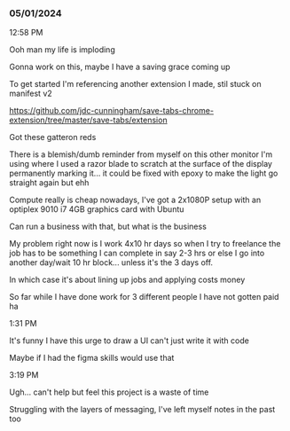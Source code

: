 ### 05/01/2024

12:58 PM

Ooh man my life is imploding

Gonna work on this, maybe I have a saving grace coming up

To get started I'm referencing another extension I made, stil stuck on manifest v2

https://github.com/jdc-cunningham/save-tabs-chrome-extension/tree/master/save-tabs/extension

Got these gatteron reds

There is a blemish/dumb reminder from myself on this other monitor I'm using where I used a razor blade to scratch at the surface of the display permanently marking it... it could be fixed with epoxy to make the light go straight again but ehh

Compute really is cheap nowadays, I've got a 2x1080P setup with an optiplex 9010 i7 4GB graphics card with Ubuntu

Can run a business with that, but what is the business

My problem right now is I work 4x10 hr days so when I try to freelance the job has to be something I can complete in say 2-3 hrs or else I go into another day/wait 10 hr block... unless it's the 3 days off.

In which case it's about lining up jobs and applying costs money

So far while I have done work for 3 different people I have not gotten paid ha

1:31 PM

It's funny I have this urge to draw a UI can't just write it with code

Maybe if I had the figma skills would use that

3:19 PM

Ugh... can't help but feel this project is a waste of time

Struggling with the layers of messaging, I've left myself notes in the past too
